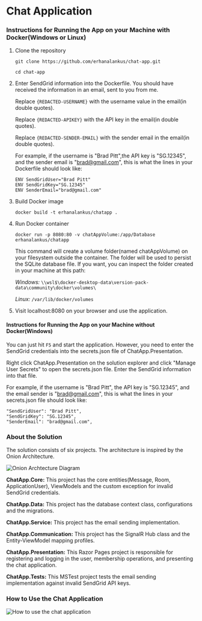 ﻿# Chat Application

### Instructions for Running the App on your Machine with Docker(Windows or Linux)

1. Clone the repository

	`git clone https://github.com/erhanalankus/chat-app.git`

	`cd chat-app`

2. Enter SendGrid information into the Dockerfile. You should have received the information in an email, sent to you from me.
	
	Replace `{REDACTED-USERNAME}` with the username value in the email(in double quotes).
	
	Replace `{REDACTED-APIKEY}` with the API key in the email(in double quotes).

	Replace `{REDACTED-SENDER-EMAIL}` with the sender email in the email(in double quotes).

	For example, if the username is "Brad Pitt",the API key is "SG.12345", and the sender email is "brad@gmail.com", this is what the lines in your Dockerfile should look like:

	```
	ENV SendGridUser="Brad Pitt"
	ENV SendGridKey="SG.12345"
	ENV SenderEmail="brad@gmail.com"
	```

3. Build Docker image

	`docker build -t erhanalankus/chatapp .`

4. Run Docker container

	`docker run -p 8080:80 -v chatAppVolume:/app/Database erhanalankus/chatapp`

	This command will create a volume folder(named chatAppVolume) on your filesystem outside the container. The folder will be used to persist the SQLite database file. If you want, you can inspect the folder created in your machine at this path:

	*Windows:* `\\wsl$\docker-desktop-data\version-pack-data\community\docker\volumes\`

	*Linux:* `/var/lib/docker/volumes`

5. Visit localhost:8080 on your browser and use the application.


#### Instructions for Running the App on your Machine without Docker(Windows)

You can just hit `F5` and start the application. However, you need to enter the SendGrid credentials into the secrets.json file of ChatApp.Presentation.

Right click ChatApp.Presentation on the solution explorer and click "Manage User Secrets" to open the secrets.json file. Enter the SendGrid information into that file.

For example, if the username is "Brad Pitt", the API key is "SG.12345", and the email sender is "brad@gmail.com", this is what the lines in your secrets.json file should look like:

```
"SendGridUser": "Brad Pitt",
"SendGridKey": "SG.12345",
"SenderEmail": "brad@gmail.com",
```


### About the Solution

The solution consists of six projects. The architecture is inspired by the Onion Architecture.

![Onion Archtecture Diagram](http://yunus.hacettepe.edu.tr/~erhan03/img/onion.png)

**ChatApp.Core:** This project has the core entities(Message, Room, ApplicationUser), ViewModels and the custom exception for invalid SendGrid credentials.

**ChatApp.Data:** This project has the database context class, configurations and the migrations.

**ChatApp.Service:** This project has the email sending implementation.

**ChatApp.Communication:** This project has the SignalR Hub class and the Entity-ViewModel mapping profiles.

**ChatApp.Presentation:** This Razor Pages project is responsible for registering and logging in the user, membership operations, and presenting the chat application.

**ChatApp.Tests:** This MSTest project tests the email sending implementation against invalid SendGrid API keys.


### How to Use the Chat Application

![How to use the chat application](http://yunus.hacettepe.edu.tr/~erhan03/img/chat-howto.png)
